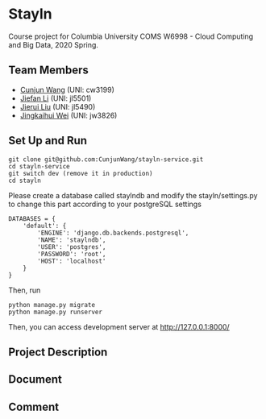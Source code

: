 # Stayln

Course project for Columbia University COMS W6998 - Cloud Computing and Big Data, 2020 Spring.

## Team Members
- [Cunjun Wang](https://github.com/CunjunWang) (UNI: cw3199)
- [Jiefan Li](https://github.com/Jason003) (UNI: jl5501)
- [Jierui Liu](https://github.com/Willincia1124) (UNI: jl5490)
- [Jingkaihui Wei](https://github.com/jingkaw) (UNI: jw3826)

## Set Up and Run
```
git clone git@github.com:CunjunWang/stayln-service.git
cd stayln-service
git switch dev (remove it in production)
cd stayln 
```
Please create a database called staylndb and modify the stayln/settings.py to change this part according to your postgreSQL settings 
```
DATABASES = {
    'default': {
        'ENGINE': 'django.db.backends.postgresql',
        'NAME': 'staylndb',
        'USER': 'postgres',
        'PASSWORD': 'root',
        'HOST': 'localhost'
    }
}
```
Then, run
```
python manage.py migrate
python manage.py runserver
```
Then, you can access development server at http://127.0.0.1:8000/
## Project Description

## Document

## Comment
